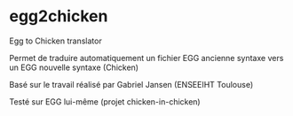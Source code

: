 # egg2chicken
Egg to Chicken translator

Permet de traduire automatiquement un fichier EGG ancienne syntaxe vers un EGG nouvelle syntaxe (Chicken)

Basé sur le travail réalisé par Gabriel Jansen (ENSEEIHT Toulouse)

Testé sur EGG lui-même (projet chicken-in-chicken)
